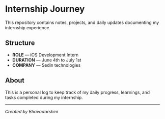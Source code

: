 # Internship Journey

This repository contains notes, projects, and daily updates documenting my internship experience.

## Structure

- **ROLE** — iOS Development Intern
- **DURATION** — June 4th to July 1st
- **COMPANY** — Sedin technologies

## About

This is a personal log to keep track of my daily progress, learnings, and tasks completed during my internship.

---

*Created by Bhavadarshini*
